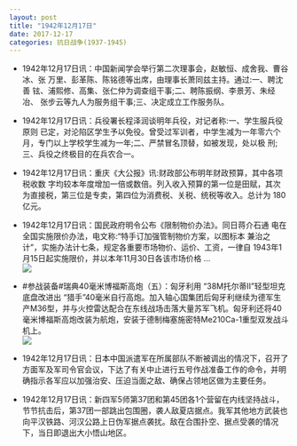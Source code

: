 ```yaml
---
layout: post
title: "1942年12月17日"
date: 2017-12-17
categories: 抗日战争(1937-1945)
---
```


<meta name="referrer" content="no-referrer" />

- 1942年12月17日讯：中国新闻学会举行第二次理事会，赵敏恒、成舍我、曹谷冰、张 万里、彭革陈、陈铭德等出席，由理事长萧同兹主持。通过:一、聘沈善 铉、浦熙修、高集、张仁仲为调查组干事;二、聘陈振纲、李景芳、朱经冶、 张步云等九人为服务组干事;三、决定成立工作服务队。 

- 1942年12月17日讯：兵役署长程泽润谈明年兵役，对记者称:一、学生服兵役原则 已定，对沦陷区学生予以免役。曾受过军训者，中学生减为一年零六个 月，专门以上学校学生减为一年;二、严禁冒名顶替，如被发现，处以极 刑;三、兵役之终极目的在兵农合一。 

- 1942年12月17日讯：重庆《大公报》讯:财政部公布明年财政预算，其中各项税收数 字均较本年度增加一倍或数倍。列入收入预算的第一位是田赋，其次 为直接税，第三位是专卖，第四位为消费税、关税、统税等收入。总计为 180亿元。 

- 1942年12月17日讯：国民政府明令公布《限制物价办法》。同日蒋介石通 电在全国实施限价办法，电文称:“特手订加强管制物价方案，以图标本 兼治之计”，实施办法计七条，规定各重要市场物价、运价、工资，一律自 1943年1月15日起实施限价，并以本年11月30日各该市场价格 ... <br/><img src="https://wx2.sinaimg.cn/large/aca367d8ly1fmjl0utk4dj20c80903yk.jpg" />

- #参战装备#瑞典40毫米博福斯高炮（五）：匈牙利用 “38M托尔蒂II”轻型坦克底盘改进出 “猎手”40毫米自行高炮。加入轴心国集团后匈牙利继续为德军生产M36型，并与火控雷达配合在东线战场击落大量苏军飞机。匈牙利还将40毫米博福斯高炮改装为航炮，安装于德制梅塞施密特Me210Ca-1重型双发战斗机上。 <br/><img src="https://wx4.sinaimg.cn/large/aca367d8ly1fmjja5mqmcj209q0rp78g.jpg" />

- 1942年12月17日讯：日本中国派遣军在所属部队不断被调出的情况下，召开了方面军及军司令官会议，下达了有关中止进行五号作战准备工作的命令，并明确指示各军应以加强治安、压迫当面之敌、确保占领地区做为主要任务。 

- 1942年12月17日讯：新四军5师第37团和第45团各1个营留在内线坚持战斗，节节抗击后，第37团一部跳出包围圈，袭人敌夏店据点。我军其他地方武装也向平汉铁路、河汉公路上日伪军据点袭扰。敌在合围扑空、据点受袭的情况下，当日即退出大小悟山地区。 

